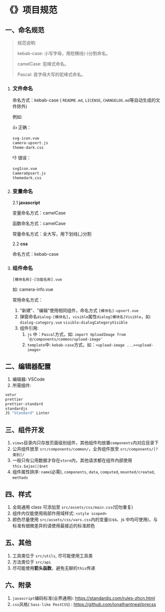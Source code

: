 # 《》项目规范

## 一、命名规范

> 规范说明:
>
> kebab-case: 小写字母，用短横线(-)分割命名。
>
> camelCase: 驼峰式命名。
>
> Pascal: 首字母大写的驼峰式命名。

1. ### 文件命名

   命名方式：kebab-case ( `README.md`, `LICENSE`, `CHANGELOG.md`等自动生成的文件除外)

   例如:

   👍 正确：

   ```bash
   svg-icon.vue
   camera-upsert.js
   theme-dark.css
   ```

   👎 错误：

   ```bash
   svgIcon.vue
   CameraUpsert.js
   themedark.css
   ```

2. ### 变量命名

   2.1 **javascript**

   变量命名方式：camelCase

   函数命名方式：camelCase

   常量命名方式：全大写，用下划线(\_)分割

   2.2 **css**

   命名方式：kebab-case

3. ### 组件命名

   `[模块名称]-[功能名称].vue`

   如: camera-info.vue

   常用命名方式：

   1. "新建"、"编辑"使用相同组件，命名方式 `[模块名]-upsert.vue`
   2. 弹窗命名`dialog-[模块名]`，`visible`属性`dialog[模块名]Visible`，如: `dialog-category.vue` `visible:dialogCategoryVisible`
   3. 组件引用:
      1. `js` 中：`Pascal`方式，如: `import UploadImage from '@/components/common/upload-image'`
      2. `template`中: `kebab-case`方式，如：`<upload-image ...><upload-image>`

## 二、编辑器配置

1. 编辑器: VSCode
2. 所需插件:

```bash
vetur
prettier
prettier-standard
standardjs
JS "Standard" Linter
```

## 三、组件开发

1. `views`目录内只存放页面级别组件，其他组件均放置`components`内对应目录下
2. 公共组件放至 `src/components/common/`，业务组件放至 `src/components/[?类别]/`
3. 一般只有公用数据才存在`store`内，其他请求都在组件内部使用 `this.$ajax||$net`
4. 组件属性排序: `name`(必需), `components`, `data`, `computed`, `mounted/created`, `methods`

## 四、样式

1. 全局通用 class 可添加至 `src/assets/css/main.css`(切勿重复)
2. 组件内仅能使用局部作用域样式: `<style scoped>`
3. 颜色尽量使用 `src/assets/css/vars.css`内的变量(css、js 中均可使用)，与标准有细微差异的请使用最接近的标准颜色

## 五、其他

1. 工具类位于 `src/utils`, 尽可能使用工具类
1. 方法类位于 `src/api`
3. 尽可能使用**箭头函数**，避免无聊的`this`传递

## 六、附录

1. `javascript`编码标准(业界通用): https://standardjs.com/rules-zhcn.html
2. `css`风格( `Sass-like PostCSS`) : https://github.com/jonathantneal/precss
